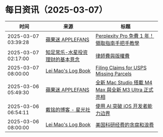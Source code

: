 ﻿# 每日资讯（2025-03-07）

|时间|来源|标题|
|---|---|---|
|2025-03-07 03:39:28|[蘋果迷 APPLEFANS](https://applefans.today/feed/)|[Perplexity Pro 免費 1 年！領取指南手把手教學](https://applefans.today/2025-03-get-perplexity-ai-pro-subscription-1-year-free/)|
|2025-03-07 02:17:00|[知足常乐-水星投资理财的基本意念](http://mercurychong.blogspot.com/feeds/posts/default)|[律師費與版權費](http://mercurychong.blogspot.com/2025/03/blog-post.html)|
|2025-03-07 08:00:00|[Lei Mao's Log Book](https://leimao.github.io/atom.xml)|[Filing Claims for USPS Missing Parcels](https://leimao.github.io/blog/USPS-Filing-Claims-Missing-Parcels/)|
|2025-03-06 05:49:30|[蘋果迷 APPLEFANS](https://applefans.today/feed/)|[全新 Mac Studio 搭載 M4 Max 與全新 M3 Ultra 正式亮相](https://applefans.today/2025-03-new-mac-studio-m4-max-m3-ultra-launch/)|
|2025-03-06 06:54:11|[戴铭的博客 - 星光社](https://ming1016.github.io/atom.xml)|[使用 AI 突破 iOS 开发者能力边界](https://starming.com/2025/03/06/letsvision25-ai-improve-ios-skill/)|
|2025-03-06 08:00:00|[Lei Mao's Log Book](https://leimao.github.io/atom.xml)|[美国科研经费的贪腐和浪费](https://leimao.github.io/essay/%E7%BE%8E%E5%9B%BD%E7%A7%91%E7%A0%94%E7%BB%8F%E8%B4%B9%E7%9A%84%E8%B4%AA%E8%85%90%E5%92%8C%E6%B5%AA%E8%B4%B9/)|
